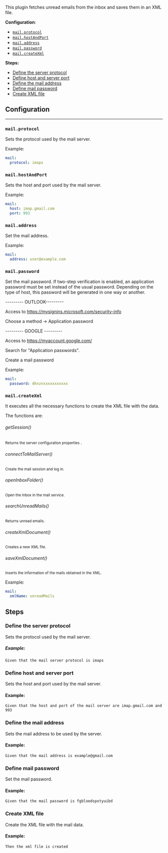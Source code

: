 This plugin fetches unread emails from the inbox and saves them in an XML file.

**Configuration**:
- [`mail.protocol`](#mailprotocol)
- [`mail.hostAndPort`](#mailhostandport)
- [`mail.address`](#mailaddress)
- [`mail.password`](#mailpassword)
- [`mail.createXml`](#mailcreatexml)

**Steps:**
- [Define the server protocol](#define-the-server-protocol)
- [Define host and server port](#define-host-and-server-port)
- [Define the mail address](#define-the-mail-address)
- [Define mail password](#define-email-password)
- [Create XML file](#create-xml-file)

## Configuration

---
###  `mail.protocol`
Sets the protocol used by the mail server.

Example:
```yaml
mail:
  protocol: imaps
```

### `mail.hostAndPort`
Sets the host and port used by the mail server.

Example:
```yaml
mail:
  host: imap.gmail.com
  port: 993
```

### `mail.address`
Set the mail address.

Example:
```yaml
mail:
  address: user@example.com
```

### `mail.password`
Set the mail password. If two-step verification is enabled, an application password must be set instead of the usual password. Depending on the type of host, this password will be generated in one way or another.

--------- OUTLOOK---------

Access to https://mysignins.microsoft.com/security-info

Choose a method → Application password

--------- GOOGLE ---------

Access to https://myaccount.google.com/

Search for "Application passwords".

Create a mail password

Example:
```yaml
mail:
  password: dknznxxxxxxxxxxx
```

### `mail.createXml`
It executes all the necessary functions to create the XML file with the data.

The functions are:
###### getSession()
<small>Returns the server configuration properties </small>.
###### connectToMailServer()
<small>Create the mail session and log in.</small>
###### openInboxFolder()
<small>Open the inbox in the mail service.</small>
###### searchUnreadMails()
<small>Returns unread emails.</small>
###### createXmlDocument()
<small>Creates a new XML file.</small>
###### saveXmlDocument()
<small>Inserts the information of the mails obtained in the XML.</small>

Example:
```yaml
mail:
  xmlName: unreadMails
```
## Steps
### Define the server protocol
Sets the protocol used by the mail server.

##### Example:
```gherkin
Given that the mail server protocol is imaps
```
### Define host and server port
Sets the host and port used by the mail server.
#### Example:
```gherkin
Given that the host and port of the mail server are imap.gmail.com and 993
```
### Define the mail address
Sets the mail address to be used by the server.
#### Example:
```gherkin
Given that the mail address is example@gmail.com
```
### Define mail password
Set the mail password.
#### Example:
```gherkin
Given that the mail password is fgbloedspotyuibd
```
### Create XML file
Create the XML file with the mail data.
#### Example:
```gherkin
Then the xml file is created
```
